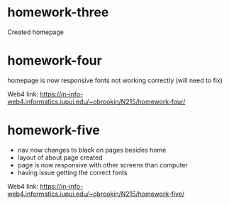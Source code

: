 # homework-three

Created homepage

# homework-four

homepage is now responsive
fonts not working correctly (will need to fix)

Web4 link: https://in-info-web4.informatics.iupui.edu/~obrookin/N215/homework-four/

# homework-five

- nav now changes to black on pages besides home
- layout of about page created
- page is now responsive with other screens than computer
- having issue getting the correct fonts

Web4 link: https://in-info-web4.informatics.iupui.edu/~obrookin/N215/homework-five/
